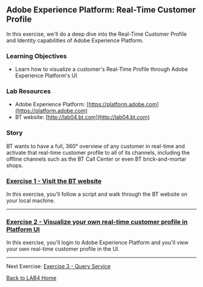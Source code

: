 ## Adobe Experience Platform: Real-Time Customer Profile
In this exercise, we'll do a deep dive into the Real-Time Customer Profile and Identity capabilities of Adobe Experience Platform. 

### Learning Objectives

- Learn how to visualize a customer's Real-Time Profile through Adobe Experience Platform's UI

### Lab Resources

- Adobe Experience Platform: [https://platform.adobe.com](https://platform.adobe.com)
- BT website: [http://lab04.bt.com](http://lab04.bt.com)


### Story

BT wants to have a full, 360° overview of any customer in real-time and activate that real-time customer profile to all of its channels, including the offline channels such as the BT Call Center or even BT brick-and-mortar shops.


### [Exercise 1 - Visit the BT website](./ex1.md)
In this exercise, you'll follow a script and walk through the BT website on your local machine.

-----------------------------------------------

### [Exercise 2 - Visualize your own real-time customer profile in Platform UI](./ex2.md)
In this exercise, you'll login to Adobe Experience Platform and you'll view your own real-time customer profile in the UI.

--------------------------------------------------
Next Exercise: [Exercise 3 - Query Service](../query_service/README.md) 

[Back to LAB4 Home](../README.md)
